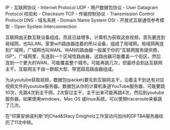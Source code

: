 IP - 互联网协议 - Internet Protocol
UDP - 用户数据包协议 - User Datagram Protocol
校验和 - Checksum
TCP - 传输控制协议 - Transmission Control Protocol
DNS - 域名系统 - Domain Name System
OSI - 开放式互联通信参考模型 - Open System Interconnection


互联网由无数互联设备组成，而且日益增多。计算机为获取这些视频，首先要连到局域网，也叫LAN，家里wifi路由器连着的所以设备，组成了局域网。局域网再连到广域网，广域网也叫WAN。WAN的路由器一般属于你的"互联网服务提供商，ISP"。广域网里，先连到一个区域性路由器，这路由器可能覆盖一个街区，然后连到一个更大的WAN，可能覆盖整个城市。可能再跳几次，但最终会到达互联网主干。互联网主干由一群超大型、带宽超高路由器组成。

为从youtube获取视频，数据包(packet)要先到互联网主干，沿着主干到达有对应视频文件的youtube服务器。数据包从你的计算机条道YouTube服务器，可能要跳10次，先跳4次到主干网，2次穿过主干，主干出来可能再跳4次，然后到youtube服务器。如果使用windows，Mac OS 或linux系统，可以使用traceroute来看跳了几次。

在“印第安纳波利斯”的Chad&Stacy Emigholz工作室访问加州的DFTBA服务器经历了11次中转。

